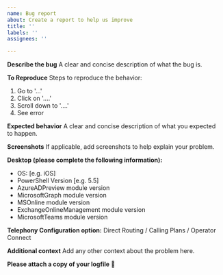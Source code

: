```yaml
---
name: Bug report
about: Create a report to help us improve
title: ''
labels: ''
assignees: ''

---
```


**Describe the bug**
A clear and concise description of what the bug is.

**To Reproduce**
Steps to reproduce the behavior:
1. Go to '...'
2. Click on '....'
3. Scroll down to '....'
4. See error

**Expected behavior**
A clear and concise description of what you expected to happen.

**Screenshots**
If applicable, add screenshots to help explain your problem.

**Desktop (please complete the following information):**
 - OS: [e.g. iOS]
 - PowerShell Version [e.g. 5.5]
 - AzureADPreview module version
 - MicrosoftGraph module version
 - MSOnline module version
 - ExchangeOnlineManagement module version
 - MicrosoftTeams module version

**Telephony Configuration option:**
Direct Routing / Calling Plans / Operator Connect

**Additional context**
Add any other context about the problem here.

**Please attach a copy of your logfile**
📎
